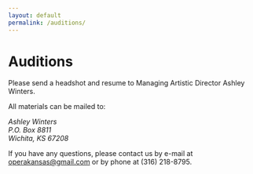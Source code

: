 ```yaml
---
layout: default
permalink: /auditions/
---
```


# Auditions

Please send a headshot and resume to Managing Artistic Director Ashley Winters.

All materials can be mailed to:

<address>
Ashley Winters<br>
P.O. Box 8811<br>
Wichita, KS 67208<br>
</address>

If you have any questions, please contact us by e-mail at <operakansas@gmail.com> or by phone at 
(316) 218-8795.
